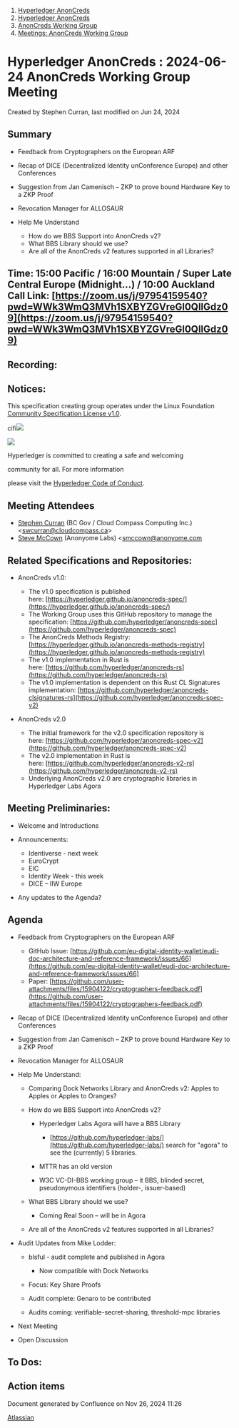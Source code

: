 1. [Hyperledger AnonCreds](index.html)
2. [Hyperledger AnonCreds](Hyperledger-AnonCreds_20283406.html)
3. [AnonCreds Working Group](AnonCreds-Working-Group_20291468.html)
4. [Meetings: AnonCreds Working Group](20291486.html)

# Hyperledger AnonCreds : 2024-06-24 AnonCreds Working Group Meeting

Created by Stephen Curran, last modified on Jun 24, 2024

## Summary

- Feedback from Cryptographers on the European ARF
- Recap of DICE (Decentralized Identity unConference Europe) and other Conferences
- Suggestion from Jan Camenisch – ZKP to prove bound Hardware Key to a ZKP Proof
- Revocation Manager for ALLOSAUR
- Help Me Understand
  
  - How do we BBS Support into AnonCreds v2?
  - What BBS Library should we use?
  - Are all of the AnonCreds v2 features supported in all Libraries?

## Time: 15:00 Pacific / 16:00 Mountain / Super Late Central Europe (Midnight...) / 10:00 Auckland Call Link: [https://zoom.us/j/97954159540?pwd=WWk3WmQ3MVh1SXBYZGVreGl0QllGdz09](https://zoom.us/j/97954159540?pwd=WWk3WmQ3MVh1SXBYZGVreGl0QllGdz09)

## Recording:

## Notices:

This specification creating group operates under the Linux Foundation [Community Specification License v1.0](https://github.com/hyperledger/anoncreds-spec/blob/main/1._Community_Specification_License-v1.md).

cifi![](https://wiki.hyperledger.org/download/attachments/29034696/Antitrustnotice.png?version=1&modificationDate=1581695654000&api=v2)

![](https://wiki.hyperledger.org/download/attachments/2392771/welcome.png?version=2&modificationDate=1572450107000&api=v2)

Hyperledger is committed to creating a safe and welcoming

community for all. For more information

please visit the [Hyperledger Code of Conduct](https://lf-hyperledger.atlassian.net/wiki/spaces/HYP/pages/19595281/Hyperledger+Code+of+Conduct).

## Meeting Attendees

- [Stephen Curran](https://lf-hyperledger.atlassian.net/wiki/people/557058:d676f135-ecd6-465b-b7eb-f87976bf4569?ref=confluence) (BC Gov / Cloud Compass Computing Inc.) &lt;swcurran@cloudcompass.ca&gt;
- [Steve McCown](https://lf-hyperledger.atlassian.net/wiki/people/712020:6a16994f-5370-4543-a732-609646e7e665?ref=confluence) (Anonyome Labs) &lt;smccown@anonyome.com

## Related Specifications and Repositories:

- AnonCreds v1.0:
  
  - The v1.0 specification is published here: [https://hyperledger.github.io/anoncreds-spec/](https://hyperledger.github.io/anoncreds-spec/)
  - The Working Group uses this GitHub repository to manage the specification: [https://github.com/hyperledger/anoncreds-spec](https://github.com/hyperledger/anoncreds-spec)
  - The AnonCreds Methods Registry: [https://hyperledger.github.io/anoncreds-methods-registry](https://hyperledger.github.io/anoncreds-methods-registry)
  - The v1.0 implementation in Rust is here: [https://github.com/hyperledger/anoncreds-rs](https://github.com/hyperledger/anoncreds-rs)
  - The v1.0 implementation is dependent on this Rust CL Signatures implementation: [https://github.com/hyperledger/anoncreds-clsignatures-rs](https://github.com/hyperledger/anoncreds-spec-v2)
- AnonCreds v2.0
  
  - The initial framework for the v2.0 specification repository is here: [https://github.com/hyperledger/anoncreds-spec-v2](https://github.com/hyperledger/anoncreds-spec-v2)
  - The v2.0 implementation in Rust is here: [https://github.com/hyperledger/anoncreds-v2-rs](https://github.com/hyperledger/anoncreds-v2-rs)
  - Underlying AnonCreds v2.0 are cryptographic libraries in Hyperledger Labs Agora

## Meeting Preliminaries:

- Welcome and Introductions
- Announcements:
  
  - Identiverse - next week
  - EuroCrypt
  - EIC
  - Identity Week - this week
  - DICE – IIW Europe
- Any updates to the Agenda?

## Agenda

- Feedback from Cryptographers on the European ARF
  
  - GitHub Issue: [https://github.com/eu-digital-identity-wallet/eudi-doc-architecture-and-reference-framework/issues/66](https://github.com/eu-digital-identity-wallet/eudi-doc-architecture-and-reference-framework/issues/66)
  - Paper: [https://github.com/user-attachments/files/15904122/cryptographers-feedback.pdf](https://github.com/user-attachments/files/15904122/cryptographers-feedback.pdf)
- Recap of DICE (Decentralized Identity unConference Europe) and other Conferences
- Suggestion from Jan Camenisch – ZKP to prove bound Hardware Key to a ZKP Proof
- Revocation Manager for ALLOSAUR
- Help Me Understand:
  
  - Comparing Dock Networks Library and AnonCreds v2: Apples to Apples or Apples to Oranges?
  - How do we BBS Support into AnonCreds v2?
    
    - Hyperledger Labs Agora will have a BBS Library
      
      - [https://github.com/hyperledger-labs/](https://github.com/hyperledger-labs/) search for "agora" to see the (currently) 5 libraries.
    - MTTR has an old version
    - W3C VC-DI-BBS working group – it BBS, blinded secret, pseudonymous identifiers (holder-, issuer-based)
  - What BBS Library should we use?
    
    - Coming Real Soon – will be in Agora
  - Are all of the AnonCreds v2 features supported in all Libraries?
- Audit Updates from Mike Lodder: 
  
  - blsful - audit complete and published in Agora
    
    - Now compatible with Dock Networks
  - Focus: Key Share Proofs
  - Audit complete: Genaro to be contributed
  - Audits coming: verifiable-secret-sharing, threshold-mpc libraries
- Next Meeting
- Open Discussion

## To Dos:

## Action items

Document generated by Confluence on Nov 26, 2024 11:26

[Atlassian](http://www.atlassian.com/)
